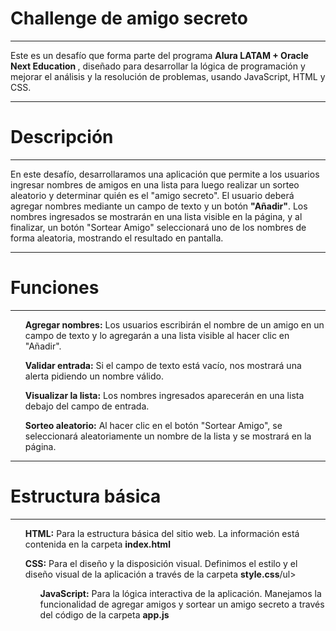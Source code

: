 <h1><strong><ins></ins>Challenge de amigo secreto</strong></ins</strong></h1>
<hr>

<p>Este es un desafío que forma parte del programa <strong>Alura LATAM + Oracle Next Education </strong>, diseñado para desarrollar la lógica de programación y mejorar el análisis y la resolución de problemas, usando JavaScript, HTML y CSS.</p>

<hr>

<h1><strong>Descripción</strong></h1>

<hr>

<p>En este desafío, desarrollaramos una aplicación que permite a los usuarios ingresar nombres de amigos en una lista para luego realizar un sorteo aleatorio y determinar quién es el "amigo secreto".
El usuario deberá agregar nombres mediante un campo de texto y un botón <strong>"Añadir"</strong>. Los nombres ingresados se mostrarán en una lista visible en la página, y al finalizar, un botón "Sortear Amigo" seleccionará uno de los nombres de forma aleatoria, mostrando el resultado en pantalla.</p>

<hr>

<h1><strong>Funciones</strong></h1>

<hr>

<p>
<ul><strong>Agregar nombres:</strong> Los usuarios escribirán el nombre de un amigo en un campo de texto y lo agregarán a una lista visible al hacer clic en "Añadir".</ul>  
<ul><strong>Validar entrada:</strong> Si el campo de texto está vacío, nos mostrará una alerta pidiendo un nombre válido.</ul>
<ul><strong>Visualizar la lista:</strong> Los nombres ingresados aparecerán en una lista debajo del campo de entrada.</ul>
<ul><strong>Sorteo aleatorio:</strong> Al hacer clic en el botón "Sortear Amigo", se seleccionará aleatoriamente un nombre de la lista y se mostrará en la página.</ul>
</p>

<hr>

<h1><strong>Estructura básica</strong></h1>

<hr>

<p>
<ul><strong>HTML:</strong> Para la estructura básica del sitio web. La información está contenida en la carpeta <strong>index.html</strong></ul>
<ul><strong>CSS:</strong> Para el diseño y la disposición visual. Definimos el estilo y el diseño visual de la aplicación a través de la carpeta <strong>style.css</strong>/ul>
<ul><strong>JavaScript:</strong> Para la lógica interactiva de la aplicación. Manejamos la funcionalidad de agregar amigos y sortear un amigo secreto a través del código de la carpeta <strong>app.js</strong></ul>
</p>
